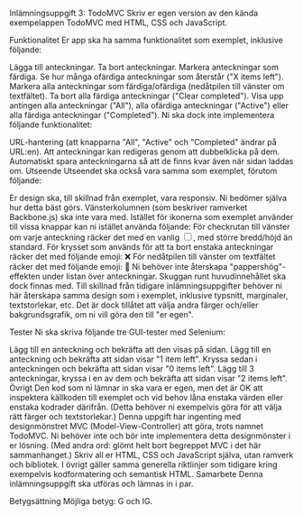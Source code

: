 Inlämningsuppgift 3: TodoMVC
Skriv er egen version av den kända exempelappen TodoMVC med HTML, CSS och JavaScript.

Funktionalitet
Er app ska ha samma funktionalitet som exemplet, inklusive följande:

Lägga till anteckningar.
Ta bort anteckningar.
Markera anteckningar som färdiga.
Se hur många ofärdiga anteckningar som återstår ("X items left").
Markera alla anteckningar som färdiga/ofärdiga (nedåtpilen till vänster om textfältet).
Ta bort alla färdiga anteckningar ("Clear completed").
Visa upp antingen alla anteckningar ("All"), alla ofärdiga anteckningar ("Active") eller alla färdiga anteckningar ("Completed").
Ni ska dock inte implementera följande funktionalitet:

URL-hantering (att knapparna "All", "Active" och "Completed" ändrar på URL:en).
Att anteckningar kan redigeras genom att dubbelklicka på dem.
Automatiskt spara anteckningarna så att de finns kvar även när sidan laddas om.
Utseende
Utseendet ska också vara samma som exemplet, förutom följande:

Er design ska, till skillnad från exemplet, vara responsiv. Ni bedömer själva hur detta bäst görs.
Vänsterkolumnen (som beskriver ramverket Backbone.js) ska inte vara med.
Istället för ikonerna som exemplet använder till vissa knappar kan ni istället använda följande:
För checkrutan till vänster om varje anteckning räcker det med en vanlig <input type="checkbox">, med större bredd/höjd än standard.
För krysset som används för att ta bort enstaka anteckningar räcker det med följande emoji: ❌
För nedåtpilen till vänster om textfältet räcker det med följande emoji: 🔽
Ni behöver inte återskapa "pappershög"-effekten under listan över anteckningar. Skuggan runt huvudinnehållet ska dock finnas med.
Till skillnad från tidigare inlämningsuppgifter behöver ni här återskapa samma design som i exemplet, inklusive typsnitt, marginaler, textstorlekar, etc. Det är dock tillåtet att välja andra färger och/eller bakgrundsgrafik, om ni vill göra den till "er egen".

Tester
Ni ska skriva följande tre GUI-tester med Selenium:

Lägg till en anteckning och bekräfta att den visas på sidan.
Lägg till en anteckning och bekräfta att sidan visar "1 item left". Kryssa sedan i anteckningen och bekräfta att sidan visar "0 items left".
Lägg till 3 anteckningar, kryssa i en av dem och bekräfta att sidan visar "2 items left".
Övrigt
Den kod som ni lämnar in ska vara er egen, men det är OK att inspektera källkoden till exemplet och vid behov låna enstaka värden eller enstaka kodrader därifrån. (Detta behöver ni exempelvis göra för att välja rätt färger och textstorlekar.)
Denna uppgift har ingenting med designmönstret MVC (Model-View-Controller) att göra, trots namnet TodoMVC. Ni behöver inte och bör inte implementera detta designmönster i er lösning. (Med andra ord: glömt helt bort begreppet MVC i det här sammanhanget.)
Skriv all er HTML, CSS och JavaScript själva, utan ramverk och bibliotek.
I övrigt gäller samma generella riktlinjer som tidigare kring exempelvis kodformatering och semantisk HTML.
Samarbete
Denna inlämningsuppgift ska utföras och lämnas in i par.

Betygsättning
Möjliga betyg: G och IG.